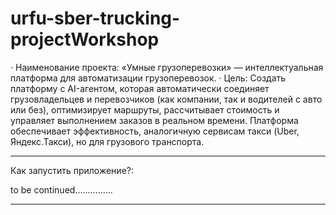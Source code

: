 # urfu-sber-trucking-projectWorkshop

· Наименование проекта: «Умные грузоперевозки» — интеллектуальная платформа для автоматизации грузоперевозок.
· Цель: Создать платформу с AI-агентом, которая автоматически соединяет грузовладельцев и перевозчиков (как компании, так и водителей с авто или без), оптимизирует маршруты, рассчитывает стоимость и управляет выполнением заказов в реальном времени. Платформа обеспечивает эффективность, аналогичную сервисам такси (Uber, Яндекс.Такси), но для грузового транспорта.


________________________________________________________________________________________

Как запустить приложение?:

to be continued...............
_________________________________________________________________________________________
